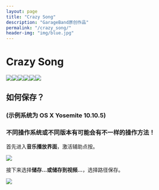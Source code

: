 ```yaml
---
layout: page
title: "Crazy Song"
description: "GarageBand原创作品"
permalink: "/crazy_song/"
header-img: "img/blue.jpg"
---
```


# Crazy Song

[![](http://computereric.xyz/cache/img/musicplay1.png)](http://www.computereric.xyz/cache/files/crazysong1.mp3)[![](http://computereric.xyz/cache/img/musicplay2.png)](http://www.computereric.xyz/cache/files/crazysong2.mp3)[![](http://computereric.xyz/cache/img/musicplay3.png)](http://www.computereric.xyz/cache/files/crazysong3.mp3)[![](http://computereric.xyz/cache/img/musicplay4.png)](http://www.computereric.xyz/cache/files/crazysong4.mp3)[![](http://computereric.xyz/cache/img/musicplay5.png)](http://www.computereric.xyz/cache/files/crazysong5.mp3)[![](http://computereric.xyz/cache/img/musicplay6.png)](http://www.computereric.xyz/cache/files/crazysong6.mp3)

## 如何保存？
 
### (示例系统为 OS X Yosemite 10.10.5)

### 不同操作系统或不同版本有可能会有不一样的操作方法！

首先进入**音乐播放界面**，激活辅助点按。

![](http://www.computereric.xyz/cache/img/crazysongsave1.png)

接下来选择**储存…**或**储存到视频…**，选择路径保存。

![](http://www.computereric.xyz/cache/img/crazysongsave2.png)
